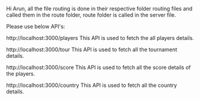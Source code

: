 Hi Arun, all the file routing is done in their respective folder routing files and called them in the route folder, route folder is called in the server file.

Please use below API's:

http://localhost:3000/players This API is used to fetch the all players details.

http://localhost:3000/tour This API is used to fetch all the tournament details.

http://localhost:3000/score This API is used to fetch all the score details of the players.

http://localhost:3000/country This API is used to fetch all the country details.
